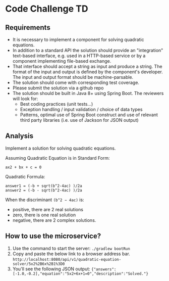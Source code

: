 # Code Challenge TD
## Requirements
- It is necessary to implement a component for solving quadratic equations.
- In addition to a standard API the solution should provide an "integration" text-based interface, e.g. used in a HTTP-based service or by a component implementing file-based exchange.
- That interface should accept a string as input and produce a string. The format of the input and output is defined by the component's developer. The input and output format should be machine-parsable.
- The solution should come with corresponding test coverage.
- Please submit the solution via a github repo
- The solution should be built in Java 8+ using Spring Boot. The reviewers will look for:
  - Best coding practices (unit tests…)
  - Exception handling / input validation / choice of data types
  - Patterns, optimal use of Spring Boot construct and use of relevant third party libraries (i.e. use of Jackson for JSON output)

## Analysis
Implement a solution for solving quadratic equations.

Assuming Quadratic Equation is in Standard Form:

    ax2 + bx + c = 0

Quadratic Formula:

    answer1 = (-b + sqrt(b^2-4ac) )/2a
    answer2 = (-b - sqrt(b^2-4ac) )/2a

When the discriminant `(b^2 − 4ac)` is:
* positive, there are 2 real solutions
* zero, there is one real solution
* negative, there are 2 complex solutions.

## How to use the microservice?

1. Use the command to start the server: `./gradlew bootRun`
2. Copy and paste the below link to a browser address bar.
`http://localhost:8080/api/v1/quadratic-equation-solver/5x2%2B6x%2B1%3D0`
3. You'll see the following JSON output:
`{"answers":[-1.0,-0.2],"equation":"5x2+6x+1=0","description":"Solved."}`

